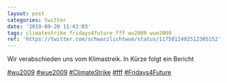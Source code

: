 ```yaml
---
layout: post
categories: twitter
date: '2019-09-20 11:43:03'
tags: climatestrike fridays4future fff wu2009 wue2009
ref: 'https://twitter.com/schwarzlichtwue/status/1175012492512305152'
---
```

Wir verabschieden uns vom Klimastreik. In Kürze folgt ein Bericht

[#wu2009](/t/wu2009) [#wue2009](/t/wue2009) [#ClimateStrike](/t/climatestrike) [#fff](/t/fff) [#Fridays4Future](/t/fridays4future)